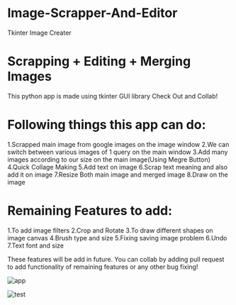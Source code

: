 # Image-Scrapper-And-Editor
Tkinter Image Creater

# Scrapping + Editing + Merging Images
This python app is made using tkinter GUI library
Check Out and Collab!

# Following things this app can do:
1.Scrapped main image from google images on the image window
2.We can switch between various images of 1 query on the main window
3.Add many images according to our size on the main image(Using Megre Button)
4.Quick Collage Making
5.Add text on image
6.Scrap text meaning and also add it on image
7.Resize Both main image and merged image
8.Draw on the image

# Remaining Features to add: 
1.To add image filters 
2.Crop and Rotate
3.To draw different shapes on image canvas
4.Brush type and size
5.Fixing saving image problem
6.Undo
7.Text font and size

These features will be add in future.
You can collab by adding pull request to add functionality of remaining features or any other bug fixing!


![app](https://user-images.githubusercontent.com/46225357/101262596-067d5100-3766-11eb-98db-2608bcea722a.png)

![test](https://user-images.githubusercontent.com/46225357/101262986-201f9800-3768-11eb-9d1b-61132ede1678.png)
